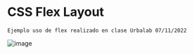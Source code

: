 # CSS Flex Layout

```
Ejemplo uso de flex realizado en clase Urbalab 07/11/2022
```

![image](https://user-images.githubusercontent.com/16636086/200309867-4ecaf9a3-00b4-49de-be7d-2485a4124e9e.png)
